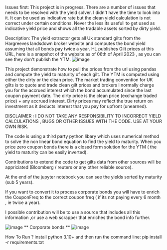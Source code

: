 Issues first:
This project is in progress. There are a number of issues that needs to be resolved with the yield solver. I didn't have the time to look into it. It can be used as indicative rate but the clean yield calculation 
is not correct under certain conditions. Never the less its usefull to get used as indicative yield price and shows all the tradable assets sorted by dirty yield. 

Description:
The yield extractor gets all Uk standard gilts from the Hargreeves landsdown broker website and computes the bond yield assuming that all bonds pay twice a year. 
HL publishes Gilt prices at this URL, here is a snapshot of the website as of 06th of April 2023 , as you can see they don't publish the YTM.
![image](https://user-images.githubusercontent.com/33904196/230695331-10f95079-3cf3-4e77-8300-0cbc1196e34c.png)

This project demonstrate how to pull the prices from the url using pandas and compute the yield to maturity of each gilt. 
The YTM is computed using either the dirty or the clean price. The market trading convention for UK gilts is to quote and trade clean gilt prices and brokers l normally charge you for the accrued interest which the bond accumulated since the last coupon payment date.
The dirty price is the clean price (exchange traded price) + any accrued interest. Dirty prices may reflect the true return on investment as it deducts interest that you pay for upfront (unearned).

DISCLAIMER : I DO NOT TAKE ANY RESPONSIBILITY TO INCORRECT YIELD CALCULATIONS , BUGS OR OTHER ISSUES WITH THE CODE. USE AT YOUR OWN RISK.

The code is using a third party python libary which uses numerical method to solve the non linear bond equation to find the yield to maturity. 
When you price zero coupon bonds there is a closed form solution for the YTM ( the yield to maturity can be easily inverted).

Contributions to extend the code to get gilts data from other sources will be appriciated (Bloomberg / reuters  or any other reliable source).

At the end of the jupyter notebook you can see the yields sorted by maturity (sub 5 years).

If you want to convert it to process corporate bonds you will have to enrich the CouponFreq to the correct coupon freq ( if its not paying every 6 month , ie twice a year).

I possible contribution will be to use a source that includes all this information ,or use a web scrapper that enriches the bond info further. 

![image](https://user-images.githubusercontent.com/33904196/230694990-3e3236f4-e974-4948-925a-0e2c66918a54.png)
**
Corporate bonds **
![image](https://user-images.githubusercontent.com/33904196/231312065-fb4555de-4882-42bb-86c5-cda563fe26f0.png)

How To Run ? 
install python 3.10+ 
and then run the command line: 
pip install -r requirements.txt 

